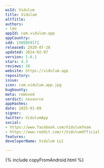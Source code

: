 ```yaml
---
wsId: Vidulum
title: Vidulum
altTitle: 
authors:
- leo
appId: com.vidulum.app
appCountry: 
idd: 1505859171
released: 2020-07-28
updated: 2024-02-07
version: 1.6.1
stars: 4.3
reviews: 16
website: https://vidulum.app
repository: 
issue: 
icon: com.vidulum.app.jpg
bugbounty: 
meta: removed
verdict: nosource
appHashes: 
date: 2025-01-09
signer: 
twitter: VidulumApp
social:
- https://www.facebook.com/VidulumTeam
- https://www.reddit.com/r/VidulumOfficial
features: 
developerName: Vidulum LLC

---
```


{% include copyFromAndroid.html %}
